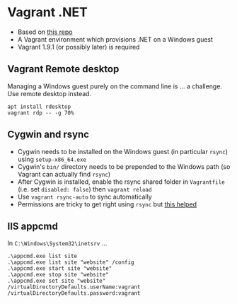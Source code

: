 # Vagrant .NET

* Based on [this repo](https://github.com/kwilson/vagrant-octopus)
* A Vagrant environment which provisions .NET on a Windows guest
* Vagrant 1.9.1 (or possibly later) is required

## Vagrant Remote desktop

Managing a Windows guest purely on the command line is ... a challenge.
Use remote desktop instead.

    apt install rdesktop
    vagrant rdp -- -g 70%

## Cygwin and rsync

* Cygwin needs to be installed on the Windows guest (in particular `rsync`) using `setup-x86_64.exe`
* Cygwin's `bin/` directory needs to be prepended to the Windows path (so Vagrant can actually find `rsync`)
* After Cygwin is installed, enable the rsync shared folder in `Vagrantfile` (i.e. set `disabled: false`) then `vagrant reload`
* Use `vagrant rsync-auto` to sync automatically
* Permissions are tricky to get right using `rsync` but [this helped](http://docs.drupalvm.com/en/latest/extras/syncing-folders/#options)

## IIS appcmd

In `C:\Windows\System32\inetsrv` ...

    .\appcmd.exe list site
    .\appcmd.exe list site "website" /config
    .\appcmd.exe start site "website"
    .\appcmd.exe stop site "website"
    .\appcmd.exe set site "website" /virtualDirectoryDefaults.userName:vagrant /virtualDirectoryDefaults.password:vagrant

